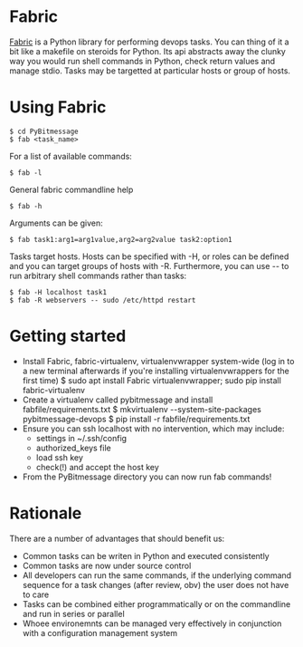 # Fabric

[Fabric](https://www.fabfile.org) is a Python library for performing devops tasks. You can thing of it a bit like a
makefile on steroids for Python. Its api abstracts away the clunky way you would run shell commands in Python, check
return values and manage stdio. Tasks may be targetted at particular hosts or group of hosts.

# Using Fabric

    $ cd PyBitmessage
    $ fab <task_name>

For a list of available commands:

    $ fab -l

General fabric commandline help

    $ fab -h

Arguments can be given:

    $ fab task1:arg1=arg1value,arg2=arg2value task2:option1

Tasks target hosts. Hosts can be specified with -H, or roles can be defined and you can target groups of hosts with -R.
Furthermore, you can use -- to run arbitrary shell commands rather than tasks:

    $ fab -H localhost task1
    $ fab -R webservers -- sudo /etc/httpd restart

# Getting started

 * Install Fabric, fabric-virtualenv, virtualenvwrapper system-wide (log in to a new terminal afterwards if you're installing
   virtualenvwrappers for the first time)
    $ sudo apt install Fabric virtualenvwrapper; sudo pip install fabric-virtualenv
 * Create a virtualenv called pybitmessage and install fabfile/requirements.txt
    $ mkvirtualenv --system-site-packages pybitmessage-devops
    $ pip install -r fabfile/requirements.txt
 * Ensure you can ssh localhost with no intervention, which may include:
   * settings in ~/.ssh/config
   * authorized_keys file
   * load ssh key
   * check(!) and accept the host key
 * From the PyBitmessage directory you can now run fab commands!

# Rationale

There are a number of advantages that should benefit us:

 * Common tasks can be writen in Python and executed consistently
 * Common tasks are now under source control
 * All developers can run the same commands, if the underlying command sequence for a task changes (after review, obv)
   the user does not have to care
 * Tasks can be combined either programmatically or on the commandline and run in series or parallel
 * Whoee environemnts can be managed very effectively in conjunction with a configuration management system

